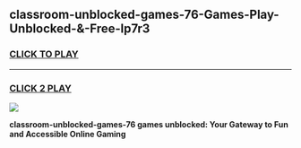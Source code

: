
## classroom-unblocked-games-76-Games-Play-Unblocked-&-Free-lp7r3
<h3>
<a href="https://premium76.site?title=classroom-unblocked-games-76&ref=24A">CLICK TO PLAY</a></h3>
<hr>

<h3>
<a href="https://premium76.site?title=classroom-unblocked-games-76&ref=24A">CLICK 2 PLAY</a>
  
</h3>

<a href="https://premium76.site?title=classroom-unblocked-games-76&ref=24A"><img src="https://clearcache.store/games.png"></a>


**classroom-unblocked-games-76 games unblocked: Your Gateway to Fun and Accessible Online Gaming**
